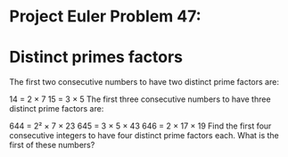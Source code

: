 # Project Euler Problem 47:
# Distinct primes factors
The first two consecutive numbers to have two distinct prime factors are:

14 = 2 × 7
15 = 3 × 5
The first three consecutive numbers to have three distinct prime factors are:

644 = 2² × 7 × 23
645 = 3 × 5 × 43
646 = 2 × 17 × 19
Find the first four consecutive integers to have four distinct prime factors each. What is the first of these numbers?